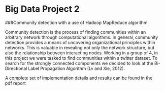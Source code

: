 # Big Data Project 2
###Community detection with a use of Hadoop MapReduce algorithm

Community detection is the process of finding communities within an arbitrary network through computational algorithms. In general, community detection provides a means of uncovering organizational principles within networks. This is valuable in revealing not only the network structure, but also the relationship between interacting nodes.
Working in a group of 4, in this project we were tasked to find communities within a twitter dataset. To search for the strongly connected components we decided to look at the Bi-Directional Label Propagation Algorithm (Lv and Xie, 2012).

A complete set of implementation details and results can be found in the pdf report


